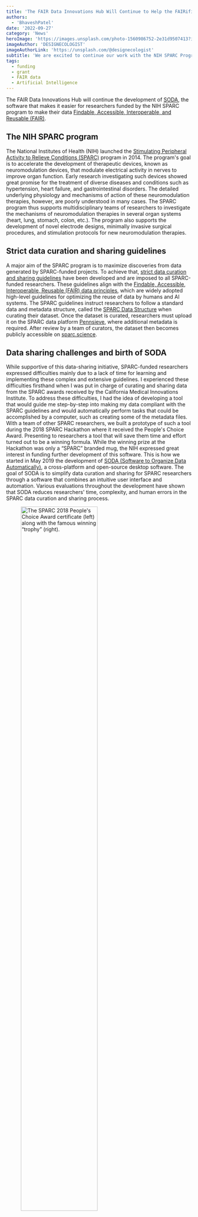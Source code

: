 ```yaml
---
title: 'The FAIR Data Innovations Hub Will Continue to Help the FAIRification of SPARC Data'
authors:
  - 'BhaveshPatel'
date: '2022-09-27'
category: 'News'
heroImage: 'https://images.unsplash.com/photo-1560986752-2e31d9507413?ixlib=rb-1.2.1&ixid=MnwxMjA3fDB8MHxwaG90by1wYWdlfHx8fGVufDB8fHx8&auto=format&fit=crop&w=1470&q=80'
imageAuthor: 'DESIGNECOLOGIST'
imageAuthorLink: 'https://unsplash.com/@designecologist'
subtitle: 'We are excited to continue our work with the NIH SPARC Program'
tags:
  - funding
  - grant
  - FAIR data
  - Artificial Intelligence
---
```


The FAIR Data Innovations Hub will continue the development of [SODA](https://fairdataihub.org/sodaforsparc), the software that makes it easier for researchers funded by the NIH SPARC program to make their data [Findable, Accessible, Interoperable, and Reusable (FAIR)](https://doi.org/10.1038/sdata.2016.18).

## The NIH SPARC program

The National Institutes of Health (NIH) launched the [Stimulating Peripheral Activity to Relieve Conditions (SPARC)](https://commonfund.nih.gov/sparc) program in 2014. The program's goal is to accelerate the development of therapeutic devices, known as neuromodulation devices, that modulate electrical activity in nerves to improve organ function. Early research investigating such devices showed great promise for the treatment of diverse diseases and conditions such as hypertension, heart failure, and gastrointestinal disorders. The detailed underlying physiology and mechanisms of action of these neuromodulation therapies, however, are poorly understood in many cases. The SPARC program thus supports multidisciplinary teams of researchers to investigate the mechanisms of neuromodulation therapies in several organ systems (heart, lung, stomach, colon, etc.). The program also supports the development of novel electrode designs, minimally invasive surgical procedures, and stimulation protocols for new neuromodulation therapies.

## Strict data curation and sharing guidelines

A major aim of the SPARC program is to maximize discoveries from data generated by SPARC-funded projects. To achieve that, [strict data curation and sharing guidelines](https://docs.sparc.science/docs/data-submission-overview) have been developed and are imposed to all SPARC-funded researchers. These guidelines align with the [Findable, Accessible, Interoperable, Reusable (FAIR) data principles](https://doi.org/10.1038/sdata.2016.18), which are widely adopted high-level guidelines for optimizing the reuse of data by humans and AI systems. The SPARC guidelines instruct researchers to follow a standard data and metadata structure, called the [SPARC Data Structure](https://www.biorxiv.org/content/10.1101/2021.02.10.430563v2) when curating their dataset. Once the dataset is curated, researchers must upload it on the SPARC data platform [Pennsieve](https://app.pennsieve.io/), where additional metadata is required. After review by a team of curators, the dataset then becomes publicly accessible on [sparc.science](https://sparc.science/).

## Data sharing challenges and birth of SODA

While supportive of this data-sharing initiative, SPARC-funded researchers expressed difficulties mainly due to a lack of time for learning and implementing these complex and extensive guidelines. I experienced these difficulties firsthand when I was put in charge of curating and sharing data from the SPARC awards received by the California Medical Innovations Institute. To address these difficulties, I had the idea of developing a tool that would guide me step-by-step into making my data compliant with the SPARC guidelines and would automatically perform tasks that could be accomplished by a computer, such as creating some of the metadata files. With a team of other SPARC researchers, we built a prototype of such a tool during the 2018 SPARC Hackathon where it received the People's Choice Award. Presenting to researchers a tool that will save them time and effort turned out to be a winning formula. While the winning prize at the Hackathon was only a “SPARC” branded mug, the NIH expressed great interest in funding further development of this software. This is how we started in May 2019 the development of [SODA (Software to Organize Data Automatically)](https://fairdataihub.org/sodaforsparc), a cross-platform and open-source desktop software. The goal of SODA is to simplify data curation and sharing for SPARC researchers through a software that combines an intuitive user interface and automation. Various evaluations throughout the development have shown that SODA reduces researchers' time, complexity, and human errors in the SPARC data curation and sharing process.

<figure>
  <img
  src="https://fairdataihub.org/images/blog/certificate-mug-hackathon.png"
  alt="The SPARC 2018 People's Choice Award certificate (left) along with the famous winning “trophy” (right)." width="70%">
  <figcaption>The SPARC 2018 People's Choice Award certificate (left) along with the famous winning “trophy” (right).</figcaption>
</figure>

## Plans for the upcoming year

The SODA application is now in its fourth year of funding. During this Phase 4 (September 2022 - August 2023) of development, we will continue to implement additional features to further improve SODA. Specifically, we will:

1. Adapt SODA's data organization and submission workflow to support non-SPARC datasets.
2. Maintain up-to-date integration with the SPARC data validator.
3. Continue to support the evolving SPARC metadata standards.
4. Achieve continued integration with the SPARC data platform Pennsieve.
5. Update SODA's usage tracking method.
6. Provide an interface for connecting/disconnecting from platforms integrated with SODA.
7. Promote the use of SODA.

Our long-term goal is to reduce as much as possible the time and effort required to curate and share data according to the SPARC guidelines. We believe that the rapid dissemination of well-curated SPARC data through SODA will continue to enhance SPARC's mission of accelerating the development of neuromodulation devices. As the SPARC guidelines are adopted outside of SPARC, we believe that SODA will similarly benefit these projects as well.

<figure>
  <img
  src="https://fairdataihub.org/images/blog/soda-app-macos.png"
  alt="Screenshot of the starting user interface of SODA." width="70%">
  <figcaption>Screenshot of the starting user interface of SODA.</figcaption>
</figure>

## Funding and collaborators

This project is supported by the National Institutes of Health. The development of SODA was funded through a subaward to our SPARC research award during year 1 ([3OT2OD025308](https://reporter.nih.gov/search/zBIyWmbCqUqJ1UOogLF_hw/project-details/9925983#details), May 2019 - August 2020) before receiving a dedicated award from year 2 onward ([OT2OD030213](https://reporter.nih.gov/search/njJyuQq65ECGiNL0JiR8cQ/projects), September 2020 - Present).

## We are excited!

The FAIR Data Innovations Hub is delighted to continue being a part of the NIH SPARC program, where it all started for us!
